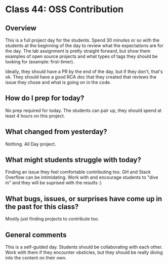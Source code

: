 # Class 44: OSS Contribution

## Overview
This is a full project day for the students. Spend 30 minutes or so
with the students at the beginning of the day to review what the expectations are
for the day. The lab assignment is pretty straight forward, but show them
examples of open source projects and what types of tags they should be looking for
(example: first-timer). 

Ideally, they should have a PR by the end of the day, but if they don't, that's ok. 
They should have a good RCA doc that they created that reviews the issue
they chose and what is going on in the code. 

## How do I prep for today?
No prep required for today. The students can pair up, 
they should spend at least 4 hours on this project. 

## What changed from yesterday? 
Nothing. All Day project.

## What might students struggle with today?  
Finding an issue they feel comfortable contributing too. GH and Stack Overflow
can be intimidating. Work with and encourage students to "dive in" and they
will be suprised with the results :) 

## What bugs, issues, or surprises have come up in the past for this class?
Mostly just finding projects to contribute too. 

## General comments
This is a self-guided day. Students should be collaborating with each other. Work with
them if they encounter obsticles, but they should be really diving into the content
on their own.

